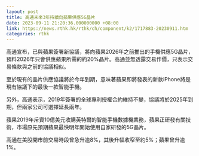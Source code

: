 ```yaml
---
layout: post
title: 高通未來3年持續向蘋果供應5G晶片
date: 2023-09-11 21:20:36.000000000 +08:00
link: https://news.rthk.hk/rthk/ch/component/k2/1717883-20230911.htm
categories: rthk
---
```


高通宣布，已與蘋果簽署新協議，將向蘋果2026年之前推出的手機供應5G晶片，預料2026年只會供應蘋果所需的約20%晶片。高通並無透露交易作價，只表示交易條款與之前的協議相似。

至於現有的晶片供應協議將於今年到期，意味著蘋果即將發表的新款iPhone將是現有協議下的最後一款智能手機。

另外，高通表示，2019年簽署的全球專利授權合約維持不變，協議將於2025年到期，但兩家公司可選擇延長兩年。

蘋果2019年斥資10億美元收購英特爾的智能手機數據機業務，蘋果正研發有關技術，市場原先預期蘋果最快明年開始使用自家研發的5G晶片。

高通在美股開市前交易時段曾急升逾8%，其後升幅收窄至約5%；蘋果曾升逾1%。
